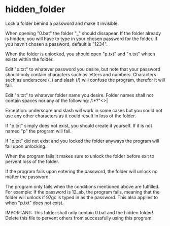 # hidden_folder
Lock a folder behind a password and make it invisible.

When opening "0.bat" the folder "_" should dissapear.
If the folder already is hidden, you will have to type
in your chosen password for the folder.
If you havn't chosen a password, default is "1234".

When the folder is unlocked, you should open "p.txt"
and "n.txt" whitch exists within the folder.

Edit "p.txt" to whatever password you desire, but note
that your password should only contain characters such as
letters and numbers. Characters such as underscore (_)
and slash (/) will confuse the program, therefor it will fail.

Edit "n.txt" to whatever folder name you desire.
Folder names shall not contain spaces nor any of the following:
\/:*?"<>|

Exception: underscore and slash will work in some cases
but you sould not use any other characters as it could
result in loss of the folder.

If "p.txt" simply does not exist, you should create it yourself.
If it is not named "p" the program will fail.

If "p.txt" did not exist and you locked the folder anyways
the program will fail upon unlocking.

When the program fails it makes sure to unlock the folder
before exit to pervent loss of the folder.

If the program fails upon entering the password,
the folder will unlock no matter the password.

The program only fails when the conditions mentioned
above are fulfilled.
For example: If the password is 12_ab, the program fails,
meaning that the folder will unlock if 97gc is typed in
as the password.
This also applies to when "p.txt" does not exist.

IMPORTANT:
This folder shall only contain 0.bat and the hidden folder!
Delete this file to pervent others from successfully using
this program.
